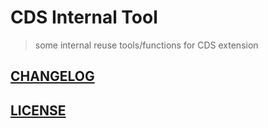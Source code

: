 # CDS Internal Tool

> some internal reuse tools/functions for CDS extension 

## [CHANGELOG](./CHANGELOG.md)

## [LICENSE](./LICENSE)
